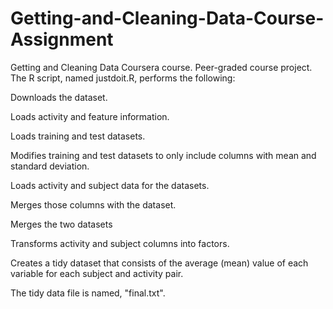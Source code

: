 # Getting-and-Cleaning-Data-Course-Assignment

Getting and Cleaning Data Coursera course.
Peer-graded course project.  
The R script, named justdoit.R, performs the following:

  Downloads the dataset.
  
  Loads activity and feature information.
  
  Loads training and test datasets.
  
  Modifies training and test datasets to only include columns with mean and standard deviation.
  
  Loads activity and subject data for the datasets.
  
  Merges those columns with the dataset.
  
  Merges the two datasets
  
  Transforms activity and subject columns into factors.
  
  Creates a tidy dataset that consists of the average (mean) value of each variable for each subject and activity pair.
  
  The tidy data file is named, "final.txt".

